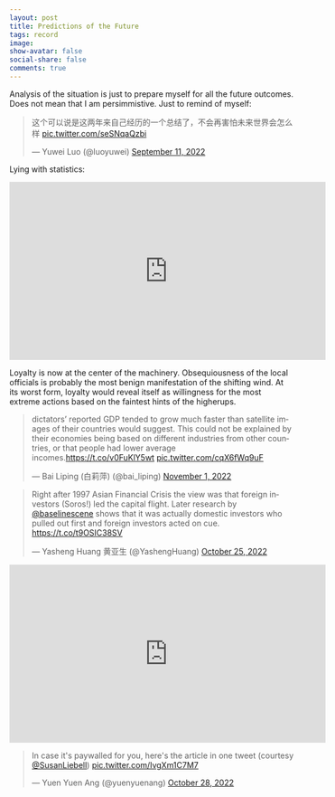 ```yaml
---
layout: post
title: Predictions of the Future
tags: record
image:
show-avatar: false
social-share: false
comments: true
---
```


Analysis of the situation is just to prepare myself for all the future outcomes. Does not mean that I am persimmistive. Just to remind of myself:
<blockquote class="twitter-tweet"><p lang="zh" dir="ltr">这个可以说是这两年来自己经历的一个总结了，不会再害怕未来世界会怎么样 <a href="https://t.co/seSNqaQzbi">pic.twitter.com/seSNqaQzbi</a></p>&mdash; Yuwei Luo (@luoyuwei) <a href="https://twitter.com/luoyuwei/status/1569105693881372673?ref_src=twsrc%5Etfw">September 11, 2022</a></blockquote> <script async src="https://platform.twitter.com/widgets.js" charset="utf-8"></script> 


Lying with statistics:

<iframe width="560" height="315" src="https://www.youtube.com/embed/ay9xnq7uhkM" title="YouTube video player" frameborder="0" allow="accelerometer; autoplay; clipboard-write; encrypted-media; gyroscope; picture-in-picture" allowfullscreen></iframe>

Loyalty is now at the center of the machinery.  Obsequiousness of the local officials is probably the most benign manifestation of the shifting wind.  At its worst form, loyalty would reveal itself as willingness for the most extreme actions based on the faintest hints of the higherups.

<blockquote class="twitter-tweet"><p lang="en" dir="ltr">dictators’ reported GDP tended to grow much faster than satellite images of their countries would suggest. This could not be explained by their economies being based on different industries from other countries, or that people had lower average incomes.<a href="https://t.co/v0FuKlY5wt">https://t.co/v0FuKlY5wt</a> <a href="https://t.co/cqX6fWq9uF">pic.twitter.com/cqX6fWq9uF</a></p>&mdash; Bai Liping (白莉萍) (@bai_liping) <a href="https://twitter.com/bai_liping/status/1587285302242168832?ref_src=twsrc%5Etfw">November 1, 2022</a></blockquote> <script async src="https://platform.twitter.com/widgets.js" charset="utf-8"></script> 


<blockquote class="twitter-tweet"><p lang="en" dir="ltr">Right after 1997 Asian Financial Crisis the view was that foreign investors (Soros!) led the capital flight. Later research by ⁦<a href="https://twitter.com/baselinescene?ref_src=twsrc%5Etfw">@baselinescene</a>⁩ shows that it was actually domestic investors who pulled out first and foreign investors acted on cue. <a href="https://t.co/t9OSIC38SV">https://t.co/t9OSIC38SV</a></p>&mdash; Yasheng Huang 黄亚生 (@YashengHuang) <a href="https://twitter.com/YashengHuang/status/1584892207529709568?ref_src=twsrc%5Etfw">October 25, 2022</a></blockquote> <script async src="https://platform.twitter.com/widgets.js" charset="utf-8"></script> 

<iframe width="560" height="315" src="https://www.youtube.com/embed/c2bYJpx5W0g" title="YouTube video player" frameborder="0" allow="accelerometer; autoplay; clipboard-write; encrypted-media; gyroscope; picture-in-picture" allowfullscreen></iframe>

<blockquote class="twitter-tweet"><p lang="en" dir="ltr">In case it&#39;s paywalled for you, here&#39;s the article in one tweet (courtesy <a href="https://twitter.com/SusanLiebell?ref_src=twsrc%5Etfw">@SusanLiebell</a>) <a href="https://t.co/IvgXm1C7M7">pic.twitter.com/IvgXm1C7M7</a></p>&mdash; Yuen Yuen Ang (@yuenyuenang) <a href="https://twitter.com/yuenyuenang/status/1585988969799352322?ref_src=twsrc%5Etfw">October 28, 2022</a></blockquote> <script async src="https://platform.twitter.com/widgets.js" charset="utf-8"></script> 


